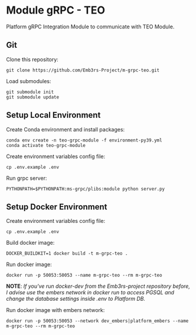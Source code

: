 # Module gRPC - TEO 
Platform gRPC Integration Module to communicate with TEO Module.

## Git
Clone this repository:
```shell
git clone https://github.com/Emb3rs-Project/m-grpc-teo.git
```

Load submodules:
```shell
git submodule init
git submodule update
```

## Setup Local Environment
Create Conda environment and install packages:
```shell
conda env create -n teo-grpc-module -f environment-py39.yml
conda activate teo-grpc-module
```

Create environment variables config file:
```shell
cp .env.example .env
```

Run grpc server:
```shell
PYTHONPATH=$PYTHONPATH:ms-grpc/plibs:module python server.py
```

## Setup Docker Environment
Create environment variables config file:
```shell
cp .env.example .env
```

Build docker image:
```shell
DOCKER_BUILDKIT=1 docker build -t m-grpc-teo .
```

Run docker image:
```shell
docker run -p 50053:50053 --name m-grpc-teo --rm m-grpc-teo
```

**NOTE**: *If you've run docker-dev from the Emb3rs-project repository before, I advise use the embers network 
in docker run to access PGSQL and change the database settings inside .env to Platform DB.*  

Run docker image with embers network:
```shell
docker run -p 50053:50053 --network dev_embers|platform_embers --name m-grpc-teo --rm m-grpc-teo
```